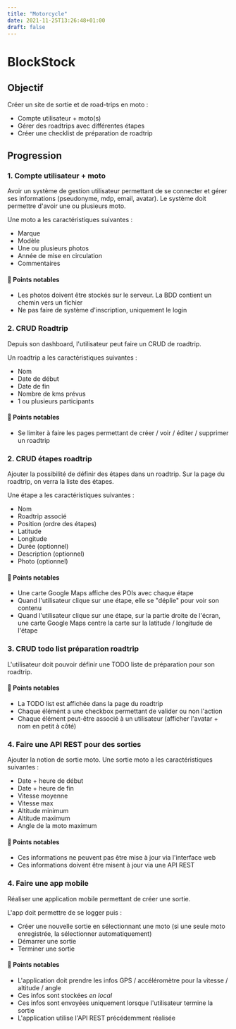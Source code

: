 ```yaml
---
title: "Motorcycle"
date: 2021-11-25T13:26:48+01:00
draft: false
---
```


# BlockStock
## Objectif
Créer un site de sortie et de road-trips en moto :
* Compte utilisateur + moto(s)
* Gérer des roadtrips avec différentes étapes
* Créer une checklist de préparation de roadtrip



## Progression
### 1. Compte utilisateur + moto
Avoir un système de gestion utilisateur permettant de se connecter et gérer ses informations (pseudonyme, mdp, email, avatar). Le système doit permettre d'avoir une ou plusieurs moto.

Une moto a les caractéristiques suivantes :
* Marque
* Modèle
* Une ou plusieurs photos
* Année de mise en circulation
* Commentaires

#### :compass: Points notables
* Les photos doivent être stockés sur le serveur. La BDD contient un chemin vers un fichier
* Ne pas faire de système d'inscription, uniquement le login

### 2. CRUD Roadtrip
Depuis son dashboard, l'utilisateur peut faire un CRUD de roadtrip.

Un roadtrip a les caractéristiques suivantes :
* Nom
* Date de début
* Date de fin
* Nombre de kms prévus
* 1 ou plusieurs participants

#### :compass: Points notables
* Se limiter à faire les pages permettant de créer / voir / éditer / supprimer un roadtrip

### 2. CRUD étapes roadtrip
Ajouter la possibilité de définir des étapes dans un roadtrip. Sur la page du roadtrip, on verra la liste des étapes.

Une étape a les caractéristiques suivantes :
* Nom
* Roadtrip associé
* Position (ordre des étapes)
* Latitude
* Longitude
* Durée (optionnel)
* Description (optionnel)
* Photo (optionnel)

#### :compass: Points notables
* Une carte Google Maps affiche des POIs avec chaque étape
* Quand l'utilisateur clique sur une étape, elle se "déplie" pour voir son contenu
* Quand l'utilisateur clique sur une étape, sur la partie droite de l'écran, une carte Google Maps centre la carte sur la latitude / longitude de l'étape


### 3. CRUD todo list préparation roadtrip
L'utilisateur doit pouvoir définir une TODO liste de préparation pour son roadtrip.

#### :compass: Points notables
* La TODO list est affichée dans la page du roadtrip
* Chaque élémént a une checkbox permettant de valider ou non l'action
* Chaque élément peut-être associé à un utilisateur (afficher l'avatar + nom en petit à côté)

### 4. Faire une API REST pour des sorties
Ajouter la notion de sortie moto. Une sortie moto a les caractéristiques suivantes :
* Date + heure de début
* Date + heure de fin
* Vitesse moyenne
* Vitesse max
* Altitude minimum
* Altitude maximum
* Angle de la moto maximum

#### :compass: Points notables
* Ces informations ne peuvent pas être mise à jour via l'interface web
* Ces informations doivent être misent à jour via une API REST

### 4. Faire une app mobile
Réaliser une application mobile permettant de créer une sortie.

L'app doit permettre de se logger puis :
* Créer une nouvelle sortie en sélectionnant une moto (si une seule moto enregistrée, la sélectionner automatiquement)
* Démarrer une sortie
* Terminer une sortie

#### :compass: Points notables
* L'application doit prendre les infos GPS / accéléromètre pour la vitesse / altitude / angle
* Ces infos sont stockées *en local*
* Ces infos sont envoyées uniquement lorsque l'utilisateur termine la sortie
* L'application utilise l'API REST précédemment réalisée
